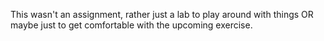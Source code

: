 This wasn't an assignment, rather just a lab to play around with things OR maybe just to get comfortable with the upcoming exercise.